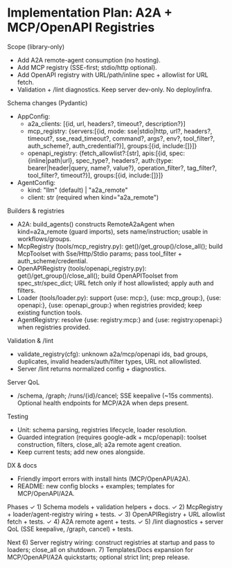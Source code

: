 Implementation Plan: A2A + MCP/OpenAPI Registries
=================================================

Scope (library-only)
- Add A2A remote-agent consumption (no hosting).
- Add MCP registry (SSE-first; stdio/http optional).
- Add OpenAPI registry with URL/path/inline spec + allowlist for URL fetch.
- Validation + /lint diagnostics. Keep server dev-only. No deploy/infra.

Schema changes (Pydantic)
- AppConfig:
  - a2a_clients: [{id, url, headers?, timeout?, description?}]
  - mcp_registry: {servers:[{id, mode: sse|stdio|http, url?, headers?, timeout?, sse_read_timeout?, command?, args?, env?, tool_filter?, auth_scheme?, auth_credential?}], groups:[{id, include:[]}]} 
  - openapi_registry: {fetch_allowlist?:[str], apis:[{id, spec:{inline|path|url}, spec_type?, headers?, auth:{type: bearer|header|query, name?, value?}, operation_filter?, tag_filter?, tool_filter?, timeout?}], groups:[{id, include:[]}]} 
- AgentConfig:
  - kind: "llm" (default) | "a2a_remote"
  - client: str (required when kind="a2a_remote")

Builders & registries
- A2A: build_agents() constructs RemoteA2aAgent when kind=a2a_remote (guard imports), sets name/instruction; usable in workflows/groups.
- McpRegistry (tools/mcp_registry.py): get()/get_group()/close_all(); build McpToolset with Sse/Http/Stdio params; pass tool_filter + auth_scheme/credential.
- OpenAPIRegistry (tools/openapi_registry.py): get()/get_group()/close_all(); build OpenAPIToolset from spec_str/spec_dict; URL fetch only if host allowlisted; apply auth and filters.
- Loader (tools/loader.py): support {use: mcp:<id>}, {use: mcp_group:<id>}, {use: openapi:<id>}, {use: openapi_group:<id>} when registries provided; keep existing function tools.
- AgentRegistry: resolve {use: registry:mcp:<id>} and {use: registry:openapi:<id>} when registries provided.

Validation & /lint
- validate_registry(cfg): unknown a2a/mcp/openapi ids, bad groups, duplicates, invalid headers/auth/filter types, URL not allowlisted.
- Server /lint returns normalized config + diagnostics.

Server QoL
- /schema, /graph; /runs/{id}/cancel; SSE keepalive (~15s comments). Optional health endpoints for MCP/A2A when deps present.

Testing
- Unit: schema parsing, registries lifecycle, loader resolution.
- Guarded integration (requires google-adk + mcp/openapi): toolset construction, filters, close_all; a2a remote agent creation.
- Keep current tests; add new ones alongside.

DX & docs
- Friendly import errors with install hints (MCP/OpenAPI/A2A).
- README: new config blocks + examples; templates for MCP/OpenAPI/A2A.

Phases
✓ 1) Schema models + validation helpers + docs.
✓ 2) McpRegistry + loader/agent-registry wiring + tests.
✓ 3) OpenAPIRegistry + URL allowlist fetch + tests.
✓ 4) A2A remote agent + tests.
✓ 5) /lint diagnostics + server QoL (SSE keepalive, /graph, cancel) + tests.

Next
6) Server registry wiring: construct registries at startup and pass to loaders; close_all on shutdown.
7) Templates/Docs expansion for MCP/OpenAPI/A2A quickstarts; optional strict lint; prep release.
